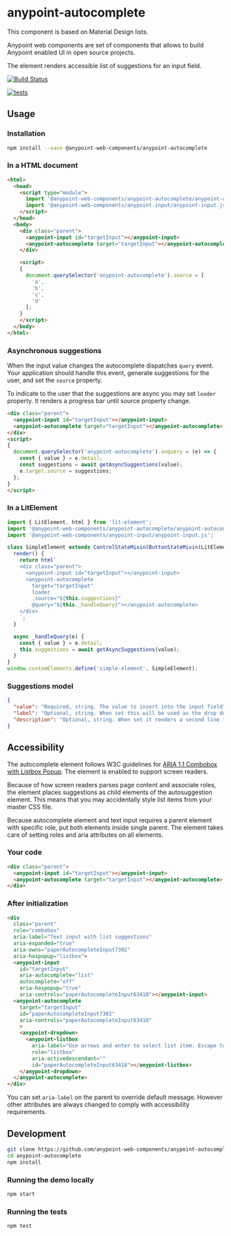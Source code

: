 # anypoint-autocomplete

This component is based on Material Design lists.

Anypoint web components are set of components that allows to build Anypoint enabled UI in open source projects.

The element renders accessible list of suggestions for an input field.

[![Build Status](https://travis-ci.com/anypoint-web-components/anypoint-autocomplete.svg)](https://travis-ci.com/anypoint-web-components/anypoint-autocomplete)

[![tests](https://github.com/anypoint-web-components/anypoint-autocomplete/actions/workflows/deployment.yml/badge.svg)](https://github.com/anypoint-web-components/anypoint-autocomplete/actions/workflows/deployment.yml)

## Usage

### Installation

```sh
npm install --save @anypoint-web-components/anypoint-autocomplete
```

### In a HTML document

```html
<html>
  <head>
    <script type="module">
      import '@anypoint-web-components/anypoint-autocomplete/anypoint-autocomplete.js';
      import '@anypoint-web-components/anypoint-input/anypoint-input.js';
    </script>
  </head>
  <body>
    <div class="parent">
      <anypoint-input id="targetInput"></anypoint-input>
      <anypoint-autocomplete target="targetInput"></anypoint-autocomplete>
    </div>

    <script>
    {
      document.querySelector('anypoint-autocomplete').source = [
        'a',
        'b',
        'c',
        'd'
      ];
    }
    </script>
  </body>
</html>
```

### Asynchronous suggestions

When the input value changes the autocomplete dispatches `query` event. Your application should handle this event, generate suggestions for the user, and set the `source` property.

To indicate to the user that the suggestions are async you may set `loader` property. It renders a progress bar until source property change.

```html
<div class="parent">
  <anypoint-input id="targetInput"></anypoint-input>
  <anypoint-autocomplete target="targetInput"></anypoint-autocomplete>
</div>
<script>
{
  document.querySelector('anypoint-autocomplete').onquery = (e) => {
    const { value } = e.detail;
    const suggestions = await getAsyncSuggestions(value);
    e.target.source = suggestions;
  };
}
</script>
```

### In a LitElement

```js
import { LitElement, html } from 'lit-element';
import '@anypoint-web-components/anypoint-autocomplete/anypoint-autocomplete.js';
import '@anypoint-web-components/anypoint-input/anypoint-input.js';

class SimpleElement extends ControlStateMixin(ButtonStateMixin(LitElement)) {
  render() {
    return html`
    <div class="parent">
      <anypoint-input id="targetInput"></anypoint-input>
      <anypoint-autocomplete
        target="targetInput"
        loader
        .source="${this.suggestions}"
        @query="${this._handleQuery}"></anypoint-autocomplete>
    </div>
    `;
  }

  async _handleQuery(e) {
    const { value } = e.detail;
    this.suggestions = await getAsyncSuggestions(value);
  }
}
window.customElements.define('simple-element', SimpleElement);
```

### Suggestions model

```json
{
  "value": "Required, string. The value to insert into the input field",
  "label": "Optional, string. When set this will be used as the drop down list label",
  "description": "Optional, string. When set it renders a second line for the suggestion with help message. Keep it short!"
}
```

## Accessibility

The autocomplete element follows W3C guidelines for [ARIA 1.1 Combobox with Listbox Popup](https://www.w3.org/TR/wai-aria-practices/examples/combobox/aria1.1pattern/listbox-combo.html). The element is enabled to support screen readers.

Because of how screen readers parses page content and associate roles, the element places suggestions as child elements of the autosuggestion element. This means that you may accidentally style list items from your master CSS file.

Because autocomplete element and text input requires a parent element with specific role, put both elements inside single parent. The element takes care of setting roles and aria attributes on all elements.

### Your code

```html
<div class="parent">
  <anypoint-input id="targetInput"></anypoint-input>
  <anypoint-autocomplete target="targetInput"></anypoint-autocomplete>
</div>
```

### After initialization

```html
<div
  class="parent"
  role="combobox"
  aria-label="Text input with list suggestions"
  aria-expanded="true"
  aria-owns="paperAutocompleteInput7302"
  aria-haspopup="listbox">
  <anypoint-input
    id="targetInput"
    aria-autocomplete="list"
    autocomplete="off"
    aria-haspopup="true"
    aria-controls="paperAutocompleteInput63418"></anypoint-input>
  <anypoint-autocomplete
    target="targetInput"
    id="paperAutocompleteInput7302"
    aria-controls="paperAutocompleteInput63418"
    >
    <anypoint-dropdown>
      <anypoint-listbox
        aria-label="Use arrows and enter to select list item. Escape to close the list."
        role="listbox"
        aria-activedescendant=""
        id="paperAutocompleteInput63418"></anypoint-listbox>
    </anypoint-dropdown>
  </anypoint-autocomplete>
</div>
```

You can set `aria-label` on the parent to override default message. However other attributes are always changed to comply with accessibility requirements.

## Development

```sh
git clone https://github.com/anypoint-web-components/anypoint-autocomplete
cd anypoint-autocomplete
npm install
```

### Running the demo locally

```sh
npm start
```

### Running the tests

```sh
npm test
```
